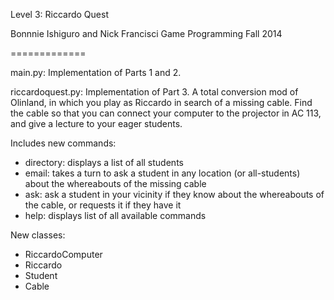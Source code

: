 Level 3: Riccardo Quest

Bonnnie Ishiguro and Nick Francisci
Game Programming Fall 2014

=============

main.py: Implementation of Parts 1 and 2.

riccardoquest.py: Implementation of Part 3.  A total conversion mod of Olinland, in which you play as Riccardo in search of a missing cable. Find the cable so that you can connect your computer to the projector in AC 113, and give a lecture to your eager students.

Includes new commands:
- directory: displays a list of all students
- email: takes a turn to ask a student in any location (or all-students) about the whereabouts of the missing cable
- ask: ask a student in your vicinity if they know about the whereabouts of the cable, or requests it if they have it
- help: displays list of all available commands

New classes:
- RiccardoComputer
- Riccardo
- Student
- Cable